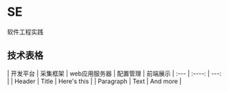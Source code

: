 # SE
软件工程实践

## 技术表格
| 开发平台    | 采集框架 | web应用服务器     | 配置管理 | 前端展示
| :---        |    :----:   |          ---: |
| Header      | Title       | Here's this   |
| Paragraph   | Text        | And more      |
